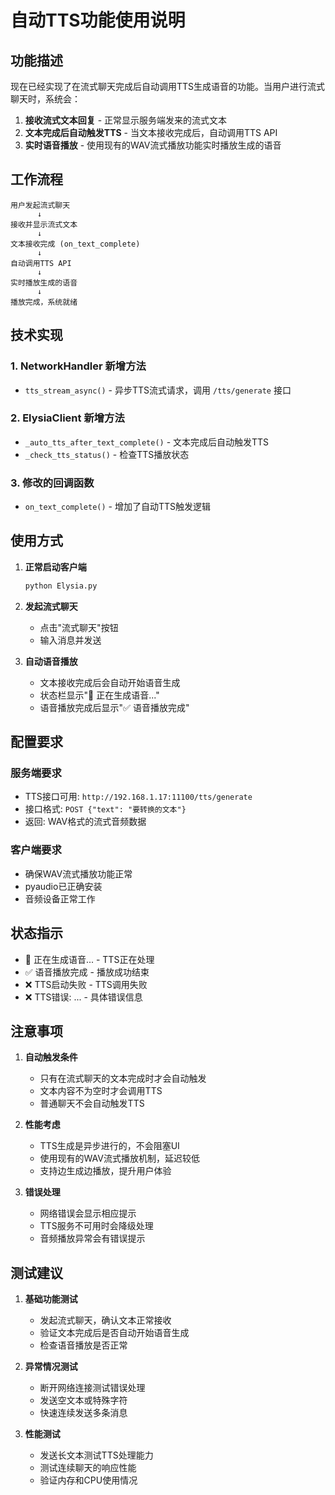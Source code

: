 # 自动TTS功能使用说明

## 功能描述

现在已经实现了在流式聊天完成后自动调用TTS生成语音的功能。当用户进行流式聊天时，系统会：

1. **接收流式文本回复** - 正常显示服务端发来的流式文本
2. **文本完成后自动触发TTS** - 当文本接收完成后，自动调用TTS API
3. **实时语音播放** - 使用现有的WAV流式播放功能实时播放生成的语音

## 工作流程

```
用户发起流式聊天
      ↓
接收并显示流式文本
      ↓
文本接收完成 (on_text_complete)
      ↓
自动调用TTS API
      ↓
实时播放生成的语音
      ↓
播放完成，系统就绪
```

## 技术实现

### 1. NetworkHandler 新增方法
- `tts_stream_async()` - 异步TTS流式请求，调用 `/tts/generate` 接口

### 2. ElysiaClient 新增方法
- `_auto_tts_after_text_complete()` - 文本完成后自动触发TTS
- `_check_tts_status()` - 检查TTS播放状态

### 3. 修改的回调函数
- `on_text_complete()` - 增加了自动TTS触发逻辑

## 使用方式

1. **正常启动客户端**
   ```bash
   python Elysia.py
   ```

2. **发起流式聊天**
   - 点击"流式聊天"按钮
   - 输入消息并发送

3. **自动语音播放**
   - 文本接收完成后会自动开始语音生成
   - 状态栏显示"🎵 正在生成语音..."
   - 语音播放完成后显示"✅ 语音播放完成"

## 配置要求

### 服务端要求
- TTS接口可用: `http://192.168.1.17:11100/tts/generate`
- 接口格式: `POST {"text": "要转换的文本"}`
- 返回: WAV格式的流式音频数据

### 客户端要求
- 确保WAV流式播放功能正常
- pyaudio已正确安装
- 音频设备正常工作

## 状态指示

- 🎵 正在生成语音... - TTS正在处理
- ✅ 语音播放完成 - 播放成功结束
- ❌ TTS启动失败 - TTS调用失败
- ❌ TTS错误: ... - 具体错误信息

## 注意事项

1. **自动触发条件**
   - 只有在流式聊天的文本完成时才会自动触发
   - 文本内容不为空时才会调用TTS
   - 普通聊天不会自动触发TTS

2. **性能考虑**
   - TTS生成是异步进行的，不会阻塞UI
   - 使用现有的WAV流式播放机制，延迟较低
   - 支持边生成边播放，提升用户体验

3. **错误处理**
   - 网络错误会显示相应提示
   - TTS服务不可用时会降级处理
   - 音频播放异常会有错误提示

## 测试建议

1. **基础功能测试**
   - 发起流式聊天，确认文本正常接收
   - 验证文本完成后是否自动开始语音生成
   - 检查语音播放是否正常

2. **异常情况测试**
   - 断开网络连接测试错误处理
   - 发送空文本或特殊字符
   - 快速连续发送多条消息

3. **性能测试**
   - 发送长文本测试TTS处理能力
   - 测试连续聊天的响应性能
   - 验证内存和CPU使用情况
